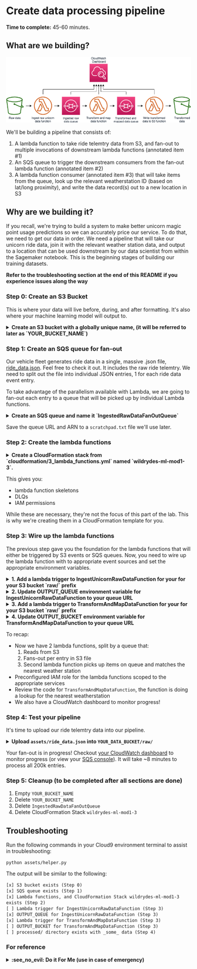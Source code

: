 # Create data processing pipeline

**Time to complete:** 45-60 minutes.

## What are we building?
![Architecture diagram](assets/WildRydesML_1.png)

We'll be building a pipeline that consists of:

1. A lambda function to take ride telemtry data from S3, and fan-out to multiple invocations of downstream lambda functions (annotated item #1)
2. An SQS queue to trigger the downstream consumers from the fan-out lambda function (annotated item #2)
3. A lambda function consumer (annotated item #3) that will take items from the queue, look up the relevant weatherstation ID (based on lat/long proximity), and write the data record(s) out to a new location in S3

## Why are we building it?
If you recall, we're trying to build a system to make better unicorn magic point usage predictions so we can accurately price our service.  To do that, we need to get our data in order.  We need a pipeline that will take our unicorn ride data, join it with the relevant weather station data, and output to a location that can be used downstream by our data scientist from within the Sagemaker notebook.  This is the beginning stages of building our training datasets.

**Refer to the troubleshooting section at the end of this README if you experience issues along the way**

### Step 0: Create an S3 Bucket
This is where your data will live before, during, and after formatting. It's also where your machine learning model will output to.

<details>
<summary><strong>Create an S3 bucket with a globally unique name, (it will be referred to later as `YOUR_BUCKET_NAME`)</strong></summary><p>
In your Cloud9 terminal, run the following code:

```
# Command should be ran from /home/ec2-user/environment/aws-serverless-workshops/MachineLearning/1_DataProcessing in your cloud 9 environment
# run `pwd` to see your current directory

aws s3 mb s3://YOUR_BUCKET_NAME --region YOUR_REGION >> scratchpad.txt
```
</p></details>

### Step 1: Create an SQS queue for fan-out
Our vehicle fleet generates ride data in a single, massive .json file, [ride_data.json](assets/ride_data.json). Feel free to check it out.  It includes the raw ride telemtry.  We need to split out the file into individual JSON entries, 1 for each ride data event entry.

To take advantage of the parallelism available with Lambda, we are going to fan-out each entry to a queue that will be picked up by individual Lambda functions.

<details>
<summary><strong>Create an SQS queue and name it `IngestedRawDataFanOutQueue`</strong></summary><p>
In your Cloud9 terminal, run the following code:

```
# Command should be ran from /home/ec2-user/environment/aws-serverless-workshops/MachineLearning/1_DataProcessing in your cloud 9 environment
# run `pwd` to see your current directory

aws sqs create-queue --queue-name IngestedRawDataFanOutQueue --region us-east-1 >> scratchpad.txt

# scratchpad.txt now has the queue URL, you'll need it for the next command to grab the ARN.

aws sqs get-queue-attributes --queue-url "YOUR_QUEUE_URL/IngestedRawDataFanOutQueue" --attribute-names QueueArn >> scratchpad.txt
```
</p></details>

Save the queue URL and ARN to a `scratchpad.txt` file we'll use later.


### Step 2: Create the lambda functions

<details>
<summary><strong>Create a CloudFormation stack from `cloudformation/3_lambda_functions.yml` named `wildrydes-ml-mod1-3`.</strong></summary><p>
In your Cloud9 terminal, run the following code:

```
# Command should be ran from /home/ec2-user/environment/aws-serverless-workshops/MachineLearning/1_DataProcessing in your cloud 9 environment
# run `pwd` to see your current directory

TODO - double check this syntax
Run some code in the terminal to >> a scratchpad.txt with the appropriate parameters you'll need for this template (also include DataProcessingRole Arn)

aws cloudformation create-stack \
    --stack-name wildrydes-ml-mod1-3 \
    --parameters ParameterKey=DataBucket,ParameterValue=YOUR_BUCKET_NAME \
    ParameterKey=IngestedRawDataFanOutQueueArn,ParameterValue=YOUR_QUEUE_ARN \
    --region YOUR_REGION \
    --capabilities CAPABILITY_NAMED_IAM \
    --template-body file://cloudformation/3_lambda_functions.yml
```
</p></details>

This gives you:
* lambda function skeletons
* DLQs
* IAM permissions

While these are necessary, they're not the focus of this part of the lab.  This is why we're creating them in a CloudFormation template for you.  

### Step 3: Wire up the lambda functions
The previous step gave you the foundation for the lambda functions that will either be triggered by S3 events or SQS queues.  Now, you need to wire up the lambda function with to appropriate event sources and set the appropriate environment variables.

<details>
<summary><strong>1. Add a lambda trigger to IngestUnicornRawDataFunction for your for your S3 bucket `raw/` prefix</strong></summary><p>

1. Open the lambda console to your lambda function named `IngestUnicornRawDataFunction`
1. In the Designer view, click **Add trigger**
1. Select **S3**
1. Choose the data bucket you created
1. For the prefix, type `raw/`
1. Click **Add**
1. Click **Save**
</p></details>

<details>
<summary><strong>2. Update OUTPUT_QUEUE environment variable for IngestUnicornRawDataFunction to your queue URL</strong></summary><p>

1. Open the lambda console to your lambda function named `IngestUnicornRawDataFunction`
1. Create an environment variable with:
    * Key == "OUTPUT_QUEUE"
    * Value == `https://sqs.<your-region>.amazonaws.com/<your_account_number>/IngestedRawDataFanOutQueue`
2. Click save
</p></details>

<details>
<summary><strong>3. Add a lambda trigger to TransformAndMapDataFunction for your for your S3 bucket `raw/` prefix</strong></summary><p>

1. Open the lambda console to your lambda function named `TransformAndMapDataFunction`
1. In the Designer view, click **Add trigger**
1. Select **SQS**
1. Choose the `IngestedRawDataFanOutQueue` queue you created
1. Click **Add**
1. Click **Save**
</p></details>

<details>
<summary><strong>4. Update OUTPUT_BUCKET environment variable for TransformAndMapDataFunction to your queue URL</strong></summary><p>

1. Open the lambda console to your lambda function named `TransformAndMapDataFunction`
1. Create an environment variable with:
    * Key == "OUTPUT_BUCKET"
    * Value == `YOUR_DATA_BUCKET` (*The name of the data bucket you created earlier*)
2. Click save
</p></details>

To recap:
* Now we have 2 lambda functions, split by a queue that:
  1. Reads from S3
  2. Fans-out per entry in S3 file
  3. Second lambda function picks up items on queue and matches the nearest weather station
* Preconfigured IAM role for the lambda functions scoped to the appropriate services
* Review the code for `TransformAndMapDataFunction`, the function is doing a lookup for the nearest weatherstation
* We also have a CloudWatch dashboard to monitor progress!

### Step 4: Test your pipeline
It's time to upload our ride telemtry data into our pipeline.

<details>
<summary><strong>Upload <code>assets/ride_data.json</code> into <code>YOUR_DATA_BUCKET/raw/</code></strong></summary><p>

In your Cloud9 terminal, run the following code:

```
TODO get this command
aws s3 upload ride_data.json
```
</p></details>

Your fan-out is in progress!  Checkout [your CloudWatch dashboard](link) to monitor progress (or view your [SQS console](link)).  It will take ~8 minutes to process all 200k entries.

### Step 5: Cleanup (to be completed after all sections are done)
1. Empty `YOUR_BUCKET_NAME`
2. Delete `YOUR_BUCKET_NAME`
3. Delete `IngestedRawDataFanOutQueue`
4. Delete CloudFormation Stack `wildrydes-ml-mod1-3`

## Troubleshooting
Run the following commands in your Cloud9 environment terminal to assist in troubleshooting:
```
python assets/helper.py
```
The output will be similar to the following:
```
[x] S3 bucket exists (Step 0)
[x] SQS queue exists (Step 1)
[x] Lambda functions, and CloudFormation Stack wildrydes-ml-mod1-3 exists (Step 2)
[ ] Lambda trigger for IngestUnicornRawDataFunction (Step 3)
[x] OUTPUT_QUEUE for IngestUnicornRawDataFunction (Step 3)
[x] Lambda trigger for TransformAndMapDataFunction (Step 3)
[ ] OUTPUT_BUCKET for TransformAndMapDataFunction (Step 3)
[ ] processed/ directory exists with _some_ data (Step 4)
```


### For reference
<details>
<summary><strong>:see_no_evil: Do it For Me (use in case of emergency)</strong></summary><p>

1. Navigate to your Cloud9 environment
2. Run the following commands to create your resources:
    ```
    cd ~/environment/aws-serverless-workshops/MachineLearning/0_ExternalData
    aws cloudformation create-stack \
    --stack-name wildrydes-ml-mod1-99 \
    --capabilities CAPABILITY_NAMED_IAM \
    --template-body file://cloudformation/99_complete.yml
    ```
3. Run the following command until you get `CREATE_COMPLETE` in the output:
    ```
    aws cloudformation describe-stacks \
    --stack-name wildrydes-ml-mod1-99 \
    --query 'Stacks[0].StackStatus' \
    --output text
    ```

<h3>Cleanup</h3>
1. Delete `wildrydes-ml-mod1-99`
</p></details>

